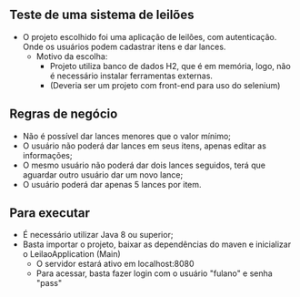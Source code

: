 ## Teste de uma sistema de leilões
+ O projeto escolhido foi uma aplicação de leilões, com autenticação. Onde os usuários podem cadastrar itens e dar lances.
    - Motivo da escolha:
      - Projeto utiliza banco de dados H2, que é em memória, logo, não é necessário instalar ferramentas externas.
      - (Deveria ser um projeto com front-end para uso do selenium)
 
## Regras de negócio
+ Não é possível dar lances menores que o valor mínimo;
+ O usuário não poderá dar lances em seus itens, apenas editar as informações;
+ O mesmo usuário não poderá dar dois lances seguidos, terá que aguardar outro usuário dar um novo lance;
+ O usuário poderá dar apenas 5 lances por item.

## Para executar
+ É necessário utilizar Java 8 ou superior;
+ Basta importar o projeto, baixar as dependências do maven e inicializar o LeilaoApplication (Main)
    - O servidor estará ativo em localhost:8080
    - Para acessar, basta fazer login com o usuário "fulano" e senha "pass"
